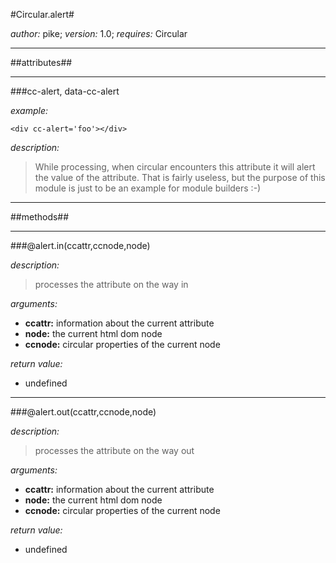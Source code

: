 #Circular.alert#

*author:* pike; *version:* 1.0; *requires:* Circular

----

##attributes##

----

###cc-alert, data-cc-alert

*example:* 

``<div cc-alert='foo'></div>``

*description:*

> While processing, when circular encounters this attribute
> it will alert the value of the attribute. That is fairly
> useless, but the purpose of this module is just to be an
> example for module builders :-)

----

##methods##

----

###@alert.in(ccattr,ccnode,node)

*description:*

>processes the attribute on the way in
	
*arguments:*
	
- **ccattr:** information about the current attribute
- **node:** the current html dom node
- **ccnode:** circular properties of the current node
			
*return value:* 

- undefined
		
----

###@alert.out(ccattr,ccnode,node)

*description:*
>processes the attribute on the way out
	
*arguments:*
	
- **ccattr:** information about the current attribute
- **node:** the current html dom node
- **ccnode:** circular properties of the current node
			
*return value:* 

- undefined